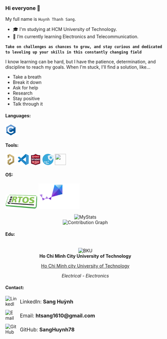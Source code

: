 ### Hi everyone 👋

My full name is `Huynh Thanh Sang`.

- 🎓 I'm studying at HCM University of Technology.
- 🌱 I’m currently learning Electronics and Telecommunication.

**`Take on challenges as chances to grow, and stay curious and dedicated to leveling up your skills in this constantly changing field`**

I know learning can be hard, but I have the patience, determination, and discipline to reach my goals.
When I'm stuck, I'll find a solution, like…
- Take a breath
- Break it down
- Ask for help
- Research
- Stay positive
- Talk through it

<h4 align="left">Languages:</h4>
<p><a target="_blank" rel="noreferrer"> 
<img src="./Icons/c-original.svg"                           width="35" height="35"/></a></p>

<h4 align="left">Tools:</h4>
<p><a target="_blank" rel="noreferrer">
<img src="./Icons/altium_designer.png"                      width="35" height="35"/>
<img src="./Icons/vscode.png"                               width="35" height="35"/>
<img src="./Icons/avr_studio.png"                           width="35" height="35"/>
<img src="./Icons/stm32cube.png"                            width="35" height="35"/>
<img src="./Icons/Github.ico"                               width="35" height="35"/></a></p>

<h4 align="left">OS:</h4>

<p><a target="_blank" rel="noreferrer">
<img src="./Icons/free_rtos.png"                            width="100" height="45"/>
<img src="./Icons/zephyr_logo_r_color_negative_big.svg"     width="130" height="80"/><a></p>

<div align="center"> 
    <img src="https://github-readme-stats.vercel.app/api?username=SangHuynh78&show_icons=true&theme=transparent&custom_title=MyStats&rank_icon=github&hide_border=true&icon_color=FFFFFF&title_color=FFFFFF&ring_color=FFFFFF&text_color=1488D8&card_width=500" alt="MyStats" /> 
    <br> 
    <img src="https://github-readme-activity-graph.vercel.app/graph?username=SangHuynh78&bg_color=0e1118&area=true&area_color=1488D8&theme=high-contrast" width="650" alt="Contribution Graph" /> 
</div>


<h4 align="left">Edu:</h4>
<div align="center"> 
    <br>
    <img src="Icons/bku.ico" width="250" alt="BKU" /><br> 
    <strong>Ho Chi Minh City University of Technology</strong><br> 
    <p><a href="https://hcmut.edu.vn">Ho Chi Minh city University of Technology</a></p>
    <p><em>Electrical - Electronics</em></p> 
</div>

<h4 align="left">Contact:</h4>
<div align="left" style="margin-top:15px;">
  <p style="margin:8px 0;">
    <a href="https://www.linkedin.com/in/sanghuynh78" target="_blank" 
       style="display:inline-flex; align-items:center; text-decoration:none; color:inherit;">
      <img src="https://img.icons8.com/fluent/48/000000/linkedin.png" 
           style="width:36px; height:36px; margin-right:10px;" alt="LinkedIn"/>
      <span style="font-size:16px;">LinkedIn: <strong>Sang Huỳnh</strong></span>
    </a>
  </p>
  <p style="margin:8px 0;">
    <a href="mailto:htsang1610@gmail.com" 
       style="display:inline-flex; align-items:center; text-decoration:none; color:inherit;">
      <img src="https://img.icons8.com/fluent/48/000000/mailing.png" 
           style="width:36px; height:36px; margin-right:10px;" alt="Email"/>
      <span style="font-size:16px;">Email: <strong>htsang1610@gmail.com</strong></span>
    </a>
  </p>
  <p style="margin:8px 0;">
    <a href="https://github.com/SangHuynh78" target="_blank" 
       style="display:inline-flex; align-items:center; text-decoration:none; color:inherit;">
      <img src="https://img.icons8.com/fluent/48/000000/github.png" 
           style="width:36px; height:36px; margin-right:10px;" alt="GitHub"/>
      <span style="font-size:16px;">GitHub: <strong>SangHuynh78</strong></span>
    </a>
  </p>

</div>



